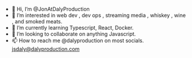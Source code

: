 - 👋 Hi, I’m @JonAtDalyProduction
- 👀 I’m interested in web dev , dev ops , streaming media , whiskey , wine , and smoked meats.
- 🌱 I’m currently learning Typescript, React, Docker.
- 💞️ I’m looking to collaborate on anything Javascript.
- 📫 How to reach me @dalyproduction on most socials. jsdaly@dalyproduction.com

